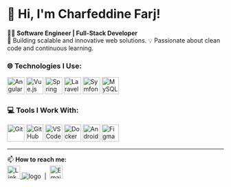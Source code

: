 # 👋 Hi, I'm Charfeddine Farj!  

👨‍💻 **Software Engineer | Full-Stack Developer**  
🚀 Building scalable and innovative web solutions.
💡 Passionate about clean code and continuous learning.

### 🌐 **Technologies I Use:**  
<div>
  <img src="https://cdn.jsdelivr.net/gh/devicons/devicon/icons/angularjs/angularjs-original.svg" alt="Angular" width="40" height="40"/>
  <img src="https://cdn.jsdelivr.net/gh/devicons/devicon/icons/vuejs/vuejs-original.svg" alt="Vue.js" width="40" height="40"/>
  <img src="https://cdn.jsdelivr.net/gh/devicons/devicon/icons/spring/spring-original.svg" alt="Spring Boot" width="40" height="40"/>
  <img src="https://cdn.jsdelivr.net/gh/devicons/devicon/icons/laravel/laravel-original.svg" alt="Laravel" height="40"/>
  <img src="https://cdn.jsdelivr.net/gh/devicons/devicon/icons/symfony/symfony-original.svg" alt="Symfony" width="40" height="40"/>
  <img src="https://cdn.jsdelivr.net/gh/devicons/devicon/icons/mysql/mysql-original.svg" alt="MySQL" width="40" height="40"/>
</div>

### 💻 **Tools I Work With:**  
<div>
  <img src="https://cdn.jsdelivr.net/gh/devicons/devicon/icons/git/git-original.svg" alt="Git" width="40" height="40"/>
  <img src="https://cdn.jsdelivr.net/gh/devicons/devicon/icons/github/github-original.svg" alt="GitHub" width="40" height="40"/>
  <img src="https://cdn.jsdelivr.net/gh/devicons/devicon/icons/vscode/vscode-original.svg" alt="VS Code" width="40" height="40"/>
  <img src="https://cdn.jsdelivr.net/gh/devicons/devicon/icons/docker/docker-original.svg" alt="Docker" width="40" height="40"/>
  <img src="https://cdn.jsdelivr.net/gh/devicons/devicon/icons/androidstudio/androidstudio-original.svg" alt="Android Studio" width="40" height="40"/>
  <img src="https://cdn.jsdelivr.net/gh/devicons/devicon/icons/figma/figma-original.svg" alt="Figma" width="40" height="40"/>
  
</div>

---

📫 **How to reach me:**  
<a href="https://www.linkedin.com/in/charfeddinefarj" target="_blank">
  <img src="https://cdn-icons-png.flaticon.com/512/174/174857.png" alt="LinkedIn" width="30" height="30" />
</a>
![logo](https://github.com/user-attachments/assets/86b458fe-3d62-4ea8-99e7-e8a2c0868941)
&nbsp;|&nbsp;
<a href="mailto:charfeddine@example.com">
  <img src="https://cdn-icons-png.flaticon.com/512/732/732200.png" alt="Email" width="30" height="30" />
</a>








